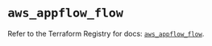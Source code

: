 # `aws_appflow_flow`

Refer to the Terraform Registry for docs: [`aws_appflow_flow`](https://registry.terraform.io/providers/hashicorp/aws/5.31.0/docs/resources/appflow_flow).
